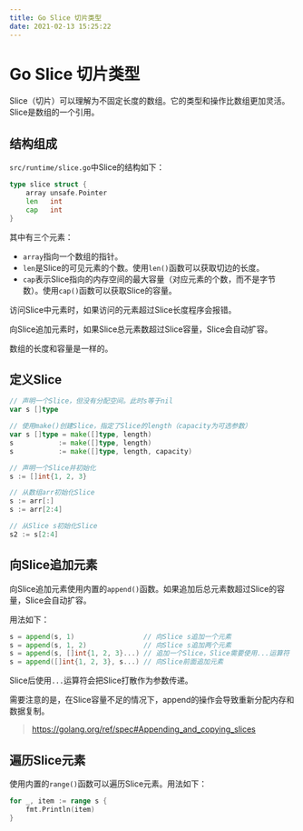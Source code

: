 ```yaml
---
title: Go Slice 切片类型
date: 2021-02-13 15:25:22
---
```


# Go Slice 切片类型

Slice（切片）可以理解为不固定长度的数组。它的类型和操作比数组更加灵活。Slice是数组的一个引用。

## 结构组成

`src/runtime/slice.go`中Slice的结构如下：

```go
type slice struct {
	array unsafe.Pointer
	len   int
	cap   int
}
```

其中有三个元素：

- `array`指向一个数组的指针。
- `len`是Slice的可见元素的个数。使用`len()`函数可以获取切边的长度。
- `cap`表示Slice指向的内存空间的最大容量（对应元素的个数，而不是字节数）。使用`cap()`函数可以获取Slice的容量。

访问Slice中元素时，如果访问的元素超过Slice长度程序会报错。

向Slice追加元素时，如果Slice总元素数超过Slice容量，Slice会自动扩容。

数组的长度和容量是一样的。

## 定义Slice

```go
// 声明一个Slice，但没有分配空间。此时s等于nil
var s []type

// 使用make()创建Slice，指定了Slice的length（capacity为可选参数）
var s []type = make([]type, length)
s           := make([]type, length)
s           := make([]type, length, capacity)

// 声明一个Slice并初始化
s := []int{1, 2, 3}

// 从数组arr初始化Slice
s := arr[:]
s := arr[2:4]

// 从Slice s初始化Slice
s2 := s[2:4]
```

## 向Slice追加元素

向Slice追加元素使用内置的`append()`函数。如果追加后总元素数超过Slice的容量，Slice会自动扩容。

用法如下：

```go
s = append(s, 1)                 // 向Slice s追加一个元素
s = append(s, 1, 2)              // 向Slice s追加两个元素
s = append(s, []int{1, 2, 3}...) // 追加一个Slice，Slice需要使用...运算符
s = append([]int{1, 2, 3}, s...) // 向Slice前面追加元素
```

Slice后使用`...`运算符会把Slice打散作为参数传递。

需要注意的是，在Slice容量不足的情况下，append的操作会导致重新分配内存和数据复制。

> https://golang.org/ref/spec#Appending_and_copying_slices

## 遍历Slice元素

使用内置的`range()`函数可以遍历Slice元素。用法如下：

```go
for _, item := range s {
	fmt.Println(item)
}
```

